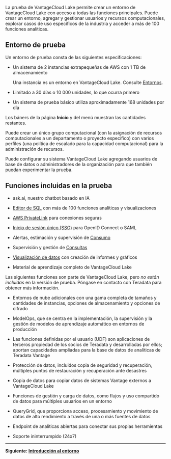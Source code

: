 La prueba de VantageCloud Lake permite crear un entorno de VantageCloud Lake con acceso a todas las funciones principales. Puede crear un entorno, agregar y gestionar usuarios y recursos computacionales, explorar casos de uso específicos de la industria y acceder a más de 100 funciones analíticas.

Entorno de prueba
-----------------

Un entorno de prueba consta de las siguientes especificaciones:

-   Un sistema de 2 instancias extrapequeñas de AWS con 1 TB de almacenamiento

    Una instancia es un entorno en VantageCloud Lake. Consulte [Entornos](sbt1640280496980.md).

-   Limitado a 30 días o 10 000 unidades, lo que ocurra primero

-   Un sistema de prueba básico utiliza aproximadamente 168 unidades por día

Los báners de la página **Inicio** y del menú muestran las cantidades restantes.

Puede crear un único grupo computacional (con la asignación de recursos computacionales a un departamento o proyecto específico) con varios perfiles (una política de escalado para la capacidad computacional) para la administración de recursos.

Puede configurar su sistema VantageCloud Lake agregando usuarios de base de datos o administradores de la organización para que también puedan experimentar la prueba.

Funciones incluidas en la prueba
--------------------------------

-   ask.ai, nuestro chatbot basado en IA

-   [Editor de SQL](xbg1640280430669.md) con más de 100 funciones analíticas y visualizaciones

-   [AWS PrivateLink](suh1721090175745.md) para conexiones seguras

-   [Inicio de sesión único (SSO)](mxq1680183881642.md) para OpenID Connect o SAML

-   Alertas, estimación y supervisión de [Consumo](onj1682104977691.md)

-   Supervisión y gestión de [Consultas](ajr1640280560519.md)

-   [Visualización de datos](qow1711727575738.md) con creación de informes y gráficos

-   Material de aprendizaje completo de VantageCloud Lake

Las siguientes funciones son parte de VantageCloud Lake, pero *no están incluidas* en la versión de prueba. Póngase en contacto con Teradata para obtener más información.

-   Entornos de nube adicionales con una gama completa de tamaños y cantidades de instancias, opciones de almacenamiento y opciones de cifrado

-   ModelOps, que se centra en la implementación, la supervisión y la gestión de modelos de aprendizaje automático en entornos de producción

-   Las funciones definidas por el usuario (UDF) son aplicaciones de terceros propiedad de los socios de Teradata y desarrolladas por ellos; aportan capacidades ampliadas para la base de datos de analíticas de Teradata Vantage

-   Protección de datos, incluidos copia de seguridad y recuperación, múltiples puntos de restauración y recuperación ante desastres

-   Copia de datos para copiar datos de sistemas Vantage externos a VantageCloud Lake

-   Funciones de gestión y carga de datos, como flujos y uso compartido de datos para múltiples usuarios en un entorno

-   QueryGrid, que proporciona acceso, procesamiento y movimiento de datos de alto rendimiento a través de una o más fuentes de datos

-   Endpoint de analíticas abiertas para conectar sus propias herramientas

-   Soporte ininterrumpido (24x7)

------------------------------------------------------------------------

**Siguiente: [Introducción al entorno](tta1687442978234.md)**
